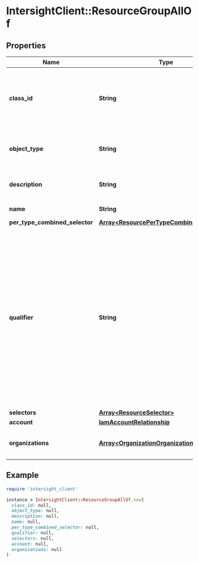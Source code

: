 # IntersightClient::ResourceGroupAllOf

## Properties

| Name | Type | Description | Notes |
| ---- | ---- | ----------- | ----- |
| **class_id** | **String** | The fully-qualified name of the instantiated, concrete type. This property is used as a discriminator to identify the type of the payload when marshaling and unmarshaling data. | [default to &#39;resource.Group&#39;] |
| **object_type** | **String** | The fully-qualified name of the instantiated, concrete type. The value should be the same as the &#39;ClassId&#39; property. | [default to &#39;resource.Group&#39;] |
| **description** | **String** | The informative description about the usage of this Resource Group. | [optional] |
| **name** | **String** | The name of this resource group. | [optional] |
| **per_type_combined_selector** | [**Array&lt;ResourcePerTypeCombinedSelector&gt;**](ResourcePerTypeCombinedSelector.md) |  | [optional] |
| **qualifier** | **String** | Qualifier shall be used to specify if we want to organize resources using multiple resource group or single For an account, resource groups can be of only one of the above types. (Both the types are mutually exclusive for an account.). * &#x60;Allow-Selectors&#x60; - Resources will be added to resource groups based on ODATA filter. Multiple resource group can be created to organize resources. * &#x60;Allow-All&#x60; - All resources will become part of the Resource Group. Only one resource group can be created to organize resources. | [optional][default to &#39;Allow-Selectors&#39;] |
| **selectors** | [**Array&lt;ResourceSelector&gt;**](ResourceSelector.md) |  | [optional] |
| **account** | [**IamAccountRelationship**](IamAccountRelationship.md) |  | [optional] |
| **organizations** | [**Array&lt;OrganizationOrganizationRelationship&gt;**](OrganizationOrganizationRelationship.md) | An array of relationships to organizationOrganization resources. | [optional] |

## Example

```ruby
require 'intersight_client'

instance = IntersightClient::ResourceGroupAllOf.new(
  class_id: null,
  object_type: null,
  description: null,
  name: null,
  per_type_combined_selector: null,
  qualifier: null,
  selectors: null,
  account: null,
  organizations: null
)
```

